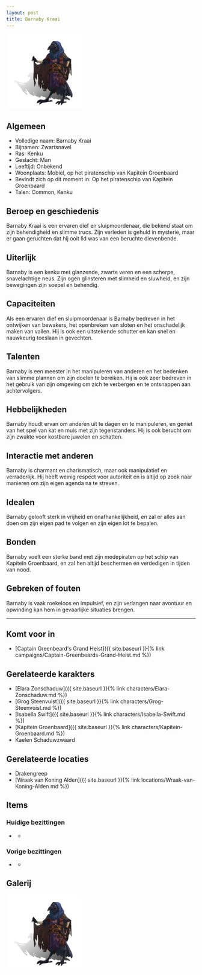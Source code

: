 ```yaml
---
layout: post
title: Barnaby Kraai
---
```


<img src="../images/Barnaby Kraai.png" alt="Barnaby Kraai" width=200>

## Algemeen
* Volledige naam: Barnaby Kraai
* Bijnamen: Zwartsnavel
* Ras: Kenku
* Geslacht: Man
* Leeftijd: Onbekend
* Woonplaats: Mobiel, op het piratenschip van Kapitein Groenbaard
* Bevindt zich op dit moment in: Op het piratenschip van Kapitein Groenbaard
* Talen: Common, Kenku

## Beroep en geschiedenis
Barnaby Kraai is een ervaren dief en sluipmoordenaar, die bekend staat om zijn behendigheid en slimme trucs. Zijn verleden is gehuld in mysterie, maar er gaan geruchten dat hij ooit lid was van een beruchte dievenbende.

## Uiterlijk
Barnaby is een kenku met glanzende, zwarte veren en een scherpe, snavelachtige neus. Zijn ogen glinsteren met slimheid en sluwheid, en zijn bewegingen zijn soepel en behendig.

## Capaciteiten
Als een ervaren dief en sluipmoordenaar is Barnaby bedreven in het ontwijken van bewakers, het openbreken van sloten en het onschadelijk maken van vallen. Hij is ook een uitstekende schutter en kan snel en nauwkeurig toeslaan in gevechten.

## Talenten
Barnaby is een meester in het manipuleren van anderen en het bedenken van slimme plannen om zijn doelen te bereiken. Hij is ook zeer bedreven in het gebruik van zijn omgeving om zich te verbergen en te ontsnappen aan achtervolgers.

## Hebbelijkheden
Barnaby houdt ervan om anderen uit te dagen en te manipuleren, en geniet van het spel van kat en muis met zijn tegenstanders. Hij is ook berucht om zijn zwakte voor kostbare juwelen en schatten.

## Interactie met anderen
Barnaby is charmant en charismatisch, maar ook manipulatief en verraderlijk. Hij heeft weinig respect voor autoriteit en is altijd op zoek naar manieren om zijn eigen agenda na te streven.

## Idealen
Barnaby gelooft sterk in vrijheid en onafhankelijkheid, en zal er alles aan doen om zijn eigen pad te volgen en zijn eigen lot te bepalen.

## Bonden
Barnaby voelt een sterke band met zijn medepiraten op het schip van Kapitein Groenbaard, en zal hen altijd beschermen en verdedigen in tijden van nood.

## Gebreken of fouten
Barnaby is vaak roekeloos en impulsief, en zijn verlangen naar avontuur en opwinding kan hem in gevaarlijke situaties brengen.

---

## Komt voor in
* [Captain Greenbeard's Grand Heist]({{ site.baseurl }}{% link campaigns/Captain-Greenbeards-Grand-Heist.md %})

## Gerelateerde karakters
* [Elara Zonschaduw]({{ site.baseurl }}{% link characters/Elara-Zonschaduw.md %})
* [Grog Steenvuist]({{ site.baseurl }}{% link characters/Grog-Steenvuist.md %})
* [Isabella Swift]({{ site.baseurl }}{% link characters/Isabella-Swift.md %})
* [Kapitein Groenbaard]({{ site.baseurl }}{% link characters/Kapitein-Groenbaard.md %})
* Kaelen Schaduwzwaard

## Gerelateerde locaties
* Drakengreep
* [Wraak van Koning Alden]({{ site.baseurl }}{% link locations/Wraak-van-Koning-Alden.md %})

## Items

### Huidige bezittingen
* -

### Vorige bezittingen
* -

## Galerij
<img src="../images/Barnaby Kraai.png" alt="Barnaby Kraai" width=200>
